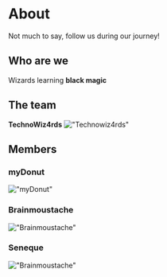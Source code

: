 # About
Not much to say, follow us during our journey!

## Who are we
Wizards learning **black magic**

## The team
**TechnoWiz4rds**
!["Technowiz4rds"](/img/logo.png)

## Members
### myDonut 
!["myDonut"](/img/donut.png)

### Brainmoustache
!["Brainmoustache"](/img/brainmoustache.png)

### Seneque
!["Brainmoustache"](/img/Seneque.png)
